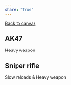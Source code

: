 ```yaml
---
share: "True"
---
```

[Back to canvas](./epicgame/epicgame.canvas.md)
## AK47
Heavy weapon
## Sniper rifle
Slow reloads & Heavy weapon
